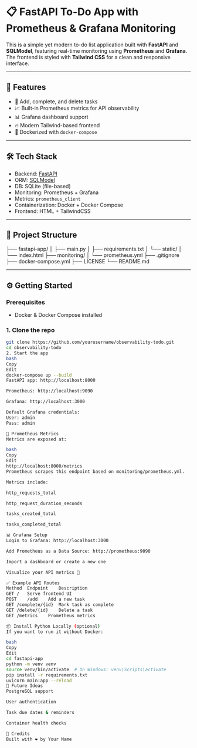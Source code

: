 # 📋 FastAPI To-Do App with Prometheus & Grafana Monitoring

This is a simple yet modern to-do list application built with **FastAPI** and **SQLModel**, featuring real-time monitoring using **Prometheus** and **Grafana**. The frontend is styled with **Tailwind CSS** for a clean and responsive interface.

---

## 🚀 Features

- 🧾 Add, complete, and delete tasks
- 📈 Built-in Prometheus metrics for API observability
- 📊 Grafana dashboard support
- 🔥 Modern Tailwind-based frontend
- 🐳 Dockerized with `docker-compose`

---

## 🛠️ Tech Stack

- Backend: [FastAPI](https://fastapi.tiangolo.com/)
- ORM: [SQLModel](https://sqlmodel.tiangolo.com/)
- DB: SQLite (file-based)
- Monitoring: Prometheus + Grafana
- Metrics: `prometheus_client`
- Containerization: Docker + Docker Compose
- Frontend: HTML + TailwindCSS

---

## 📁 Project Structure
├── fastapi-app/
│ ├── main.py
│ ├── requirements.txt
│ └── static/
│ └── index.html
├── monitoring/
│ └── prometheus.yml
├── .gitignore
├── docker-compose.yml
├── LICENSE
└── README.md

---

## ⚙️ Getting Started

### Prerequisites

- Docker & Docker Compose installed

### 1. Clone the repo

```bash
git clone https://github.com/yourusername/observability-todo.git
cd observability-todo
2. Start the app
bash
Copy
Edit
docker-compose up --build
FastAPI app: http://localhost:8000

Prometheus: http://localhost:9090

Grafana: http://localhost:3000

Default Grafana credentials:
User: admin
Pass: admin

📡 Prometheus Metrics
Metrics are exposed at:

bash
Copy
Edit
http://localhost:8000/metrics
Prometheus scrapes this endpoint based on monitoring/prometheus.yml.

Metrics include:

http_requests_total

http_request_duration_seconds

tasks_created_total

tasks_completed_total

📊 Grafana Setup
Login to Grafana: http://localhost:3000

Add Prometheus as a Data Source: http://prometheus:9090

Import a dashboard or create a new one

Visualize your API metrics 🚀

✅ Example API Routes
Method	Endpoint	Description
GET	/	Serve frontend UI
POST	/add	Add a new task
GET	/complete/{id}	Mark task as complete
GET	/delete/{id}	Delete a task
GET	/metrics	Prometheus metrics

📦 Install Python Locally (optional)
If you want to run it without Docker:

bash
Copy
Edit
cd fastapi-app
python -m venv venv
source venv/bin/activate  # On Windows: venv\Scripts\activate
pip install -r requirements.txt
uvicorn main:app --reload
🧠 Future Ideas
PostgreSQL support

User authentication

Task due dates & reminders

Container health checks

🙌 Credits
Built with ❤️ by Your Name

